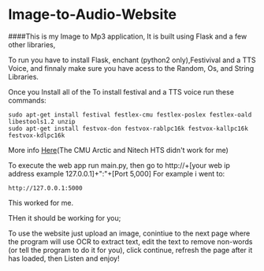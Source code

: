 # Image-to-Audio-Website

####This is my Image to Mp3 application, It is built using Flask and a few other libraries,

To run you have to install Flask, enchant (python2 only),Festivival and a TTS Voice, and finnaly make sure you have acess to the Random, Os, and String Libraries.

Once you Install all of the 
To install festival and a TTS voice run these commands:
```
sudo apt-get install festival festlex-cmu festlex-poslex festlex-oald libestools1.2 unzip
sudo apt-get install festvox-don festvox-rablpc16k festvox-kallpc16k festvox-kdlpc16k
```
More info [Here](http://ubuntuforums.org/showthread.php?t=751169)(The CMU Arctic and Nitech HTS didn't work for me)

To execute the web app run main.py, then go to http://+[your web ip address example 127.0.0.1]+":"+[Port 5,000] 
For example i went to:
```
http://127.0.0.1:5000
```
This worked for me.

THen it should be working for you;

To use the website just upload an image, conintiue to the next page where the program will use OCR to extract text, edit the text to remove non-words (or tell the program to do it for you), click continue, refresh the page after it has loaded, then Listen and enjoy!
